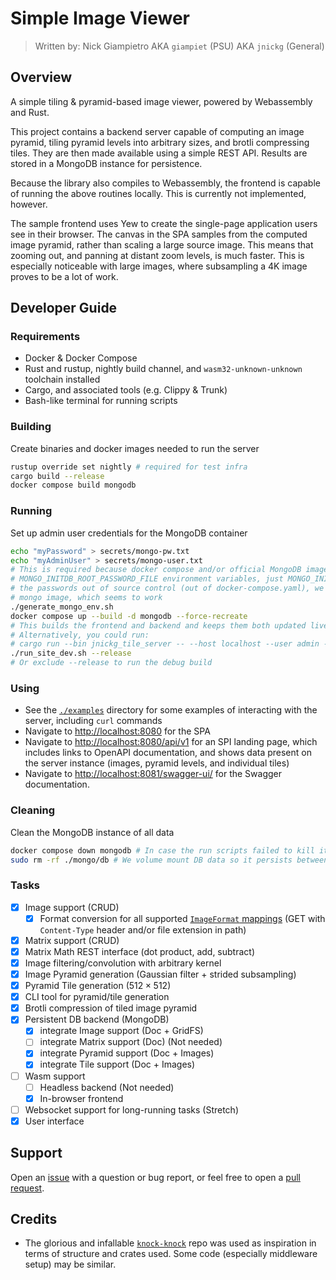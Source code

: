 # Simple Image Viewer

> Written by: Nick Giampietro
> AKA `giampiet` (PSU)
> AKA `jnickg` (General)

## Overview

A simple tiling & pyramid-based image viewer, powered by Webassembly and Rust.

This project contains a backend server capable of computing an image pyramid, tiling pyramid levels into arbitrary sizes, and brotli compressing tiles. They are then made available using a simple REST API. Results are stored in a MongoDB instance for persistence.

Because the library also compiles to Webassembly, the frontend is capable of running the above routines locally. This is currently not implemented, however.

The sample frontend uses Yew to create the single-page application users see in their browser. The canvas in the SPA samples from the computed image pyramid, rather than scaling a large source image. This means that zooming out, and panning at distant zoom levels, is much faster. This is especially noticeable with large images, where subsampling a 4K image proves to be a lot of work.

## Developer Guide

### Requirements

- Docker & Docker Compose
- Rust and rustup, nightly build channel, and `wasm32-unknown-unknown` toolchain installed
- Cargo, and associated tools (e.g. Clippy & Trunk)
- Bash-like terminal for running scripts

### Building

Create binaries and docker images needed to run the server

```bash
rustup override set nightly # required for test infra
cargo build --release
docker compose build mongodb
```

### Running

Set up admin user credentials for the MongoDB container

```bash
echo "myPassword" > secrets/mongo-pw.txt
echo "myAdminUser" > secrets/mongo-user.txt
# This is required because docker compose and/or official MongoDB image is jank and won't honor
# MONGO_INITDB_ROOT_PASSWORD_FILE environment variables, just MONGO_INITDB_ROOT_PASSWORD. To keep
# the passwords out of source control (out of docker-compose.yaml), we make an env file for the
# mongo image, which seems to work
./generate_mongo_env.sh
docker compose up --build -d mongodb --force-recreate
# This builds the frontend and backend and keeps them both updated live as files change.
# Alternatively, you could run:
# cargo run --bin jnickg_tile_server -- --host localhost --user admin --pass ./secrets/mongo-pw.txt --db-port 27017 --port 8081 --static-dir dist/
./run_site_dev.sh --release
# Or exclude --release to run the debug build
```

### Using

- See the [`./examples`](./examples/) directory for some examples of interacting with the server, including `curl` commands
- Navigate to [http://localhost:8080](http://localhost:8080) for the SPA
- Navigate to [http://localhost:8080/api/v1](http://localhost:8080/api/v1/) for an SPI landing page, which includes links to OpenAPI documentation, and shows data present on the server instance (images, pyramid levels, and individual tiles)
- Navigate to [http://localhost:8081/swagger-ui/](http://localhost:8081/swagger-ui/) for the Swagger documentation.

### Cleaning

Clean the MongoDB instance of all data

```bash
docker compose down mongodb # In case the run scripts failed to kill it
sudo rm -rf ./mongo/db # We volume mount DB data so it persists between sessions. This clears local files
```

### Tasks

- [x] Image support (CRUD)
  - [x] Format conversion for all supported [`ImageFormat` mappings](https://docs.rs/image/latest/image/enum.ImageFormat.html#variants) (GET with `Content-Type` header and/or file extension in path)
- [x] Matrix support (CRUD)
- [x] Matrix Math REST interface (dot product, add, subtract)
- [x] Image filtering/convolution with arbitrary kernel
- [x] Image Pyramid generation (Gaussian filter + strided subsampling)
- [x] Pyramid Tile generation ($\text{512}\times\text{512}$)
- [x] CLI tool for pyramid/tile generation
- [x] Brotli compression of tiled image pyramid
- [x] Persistent DB backend (MongoDB)
  - [x] integrate Image support (Doc + GridFS)
  - [ ] integrate Matrix support (Doc) (Not needed)
  - [x] integrate Pyramid support (Doc + Images)
  - [x] integrate Tile support (Doc + Images)
- [ ] Wasm support
  - [ ] Headless backend (Not needed)
  - [x] In-browser frontend
- [ ] Websocket support for long-running tasks (Stretch)
- [x] User interface

## Support

Open an [issue](https://github.com/jnickg/rust-explorations/issues) with a question or bug report, or feel free to open a [pull request](https://github.com/jnickg/rust-explorations/pulls).

## Credits

- The glorious and infallable [`knock-knock`](https://github.com/pdx-cs-rust-web/knock-knock) repo was used as inspiration in terms of structure and crates used. Some code (especially middleware setup) may be similar.
